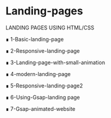 # Landing-pages

LANDING PAGES USING HTML/CSS

∎ 1-Basic-landing-page

∎ 2-Responsive-landing-page

∎ 3-Landing-page-with-small-animation

∎ 4-modern-landing-page

∎ 5-Responsive-landing-page2

∎ 6-Using-Gsap-landing page

∎ 7-Gsap-animated-website
